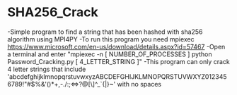 # SHA256_Crack
-Simple program to find a string that has been hashed with sha256 algorithm using MPI4PY
-To run this program you need mpiexec https://www.microsoft.com/en-us/download/details.aspx?id=57467
-Open a terminal and enter "mpiexec -n [ NUMBER_OF_PROCESSES ] python Password_Cracking.py [ 4_LETTER_STRING ]"
-This program can only crack 4 letter strings that include 'abcdefghijklmnopqrstuvwxyzABCDEFGHIJKLMNOPQRSTUVWXYZ0123456789!"#$%&\'()*+,-./:;<=>?@[\\]^_`{|}~' with no spaces
